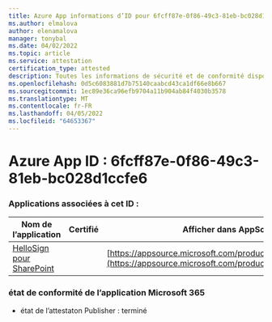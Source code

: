 ```yaml
---
title: Azure App informations d’ID pour 6fcff87e-0f86-49c3-81eb-bc028d1ccfe6
ms.author: elmalova
author: elenamalova
manager: tonybal
ms.date: 04/02/2022
ms.topic: article
ms.service: attestation
certification_type: attested
description: Toutes les informations de sécurité et de conformité disponibles pour 6fcff87e-0f86-49c3-81eb-bc028d1ccfe6.
ms.openlocfilehash: 0d5c6083881d7b75140caabcd43ca1df66e8b667
ms.sourcegitcommit: 1ec89e36ca96efb9704a11b904ab84f4030b3578
ms.translationtype: MT
ms.contentlocale: fr-FR
ms.lasthandoff: 04/05/2022
ms.locfileid: "64653367"
---
```

# <a name="azure-app-id-6fcff87e-0f86-49c3-81eb-bc028d1ccfe6"></a>Azure App ID : 6fcff87e-0f86-49c3-81eb-bc028d1ccfe6


### <a name="apps-associated-with-this-id"></a>Applications associées à cet ID :
| **Nom de l’application** | **Certifié** | **Afficher dans AppSource** |
|--------------|---------------|-----------------------|
| [HelloSign pour SharePoint](../forward/WA200003245.md) |  | [https://appsource.microsoft.com/product/office/WA200003245](https://appsource.microsoft.com/product/office/WA200003245) |

### <a name="microsoft-365-app-compliance-status"></a>état de conformité de l’application Microsoft 365
- état de l’attestaton Publisher : terminé
